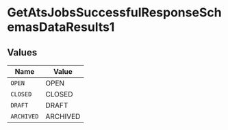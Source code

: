 # GetAtsJobsSuccessfulResponseSchemasDataResults1


## Values

| Name       | Value      |
| ---------- | ---------- |
| `OPEN`     | OPEN       |
| `CLOSED`   | CLOSED     |
| `DRAFT`    | DRAFT      |
| `ARCHIVED` | ARCHIVED   |